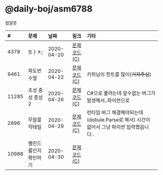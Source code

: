# @daily-boj/asm6788
컴알못

| #     | 문제              |날짜        | 링크                                                                                                         | 기타	|
|:------|:------------------|:-----------|:-------------------------------------------------------------------------------------------------------------|:-----------------------------------------------------------------------------------------------------------------------------------|
| 4378 | 트ㅏㅊ;                | 2020-04-20 | [문제](https://www.acmicpc.net/problem/4378)<br>[코드 (C)](https://github.com/daily-boj/asm6788/blob/master/P04378/Program.cs)      | 
| 9461 | 파도반 수열                | 2020-04-22 | [문제](https://www.acmicpc.net/problem/9461)<br>[코드 (C)](https://github.com/daily-boj/asm6788/blob/master/P09461/Program.cs)      | 키위님이 힌트를 많이(~~거저주심~~)
| 11285 | 초성 중성 종성 2                | 2020-04-26 | [문제](https://www.acmicpc.net/problem/11285)<br>[코드 (C)](https://github.com/daily-boj/asm6788/blob/master/P11285/solve.py)      | C#으로 풀려는데 알수없는 버그가 발생해서..파이썬으로
| 2896 | 무알콜 칵테일                | 2020-04-29 | [문제](https://www.acmicpc.net/problem/2896)<br>[코드 (C)](https://github.com/daily-boj/asm6788/blob/master/P2896/Program.cs)      | 런타임 버그 해결해야되는데(dobule.Parse로 해서) 시간이 없어서 그냥 파이썬 입력했읍니다..
| 10988 | 팰린드롬인지 확인하기                | 2020-04-30 | [문제](https://www.acmicpc.net/problem/10988)<br>[코드 (C)](https://github.com/daily-boj/asm6788/blob/master/10988/Program.cs)      | 